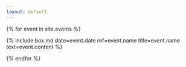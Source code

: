 ```yaml
---
layout: default
---
```


{% for event in site.events %}

  {% include box.md date=event.date ref=event.name title=event.name text=event.content %}

{% endfor %}
